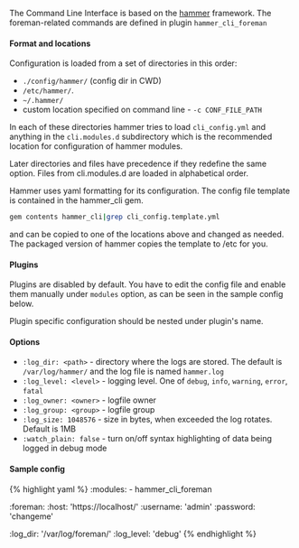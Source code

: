 The Command Line Interface is based on the [hammer](https://github.com/theforeman/hammer-cli) framework. The foreman-related commands are defined in plugin ```hammer_cli_foreman```

#### Format and locations

Configuration is loaded from a set of directories in this order:

 - ```./config/hammer/``` (config dir in CWD)
 - ```/etc/hammer/```.
 - ```~/.hammer/```
 - custom location specified on command line - ```-c CONF_FILE_PATH```

In each of these directories hammer tries to load `cli_config.yml` and anything in the `cli.modules.d` subdirectory which is the recommended location for configuration of hammer modules.

Later directories and files have precedence if they redefine the same option. Files from cli.modules.d are loaded in alphabetical order.

Hammer uses yaml formatting for its configuration. The config file template is contained in the hammer_cli gem.

 ```bash
gem contents hammer_cli|grep cli_config.template.yml
```
and can be copied to one of the locations above and changed as needed. The packaged version of hammer copies the template to /etc for you.


#### Plugins

Plugins are disabled by default. You have to edit the config file and enable them manually under ```modules``` option, as can be seen in the sample config below.

Plugin specific configuration should be nested under plugin's name.

#### Options

 - ```:log_dir: <path>``` - directory where the logs are stored. The default is ```/var/log/hammer/``` and the log file is named ```hammer.log```
 - ```:log_level: <level>``` - logging level. One of ```debug```, ```info```, ```warning```, ```error```, ```fatal```
 - ```:log_owner: <owner>``` - logfile owner
 - ```:log_group: <group>``` - logfile group
 - ```:log_size: 1048576``` - size in bytes, when exceeded the log rotates. Default is 1MB
 - ```:watch_plain: false``` - turn on/off syntax highlighting of data being logged in debug mode

#### Sample config

{% highlight yaml %}
:modules:
    - hammer_cli_foreman

:foreman:
    :host: 'https://localhost/'
    :username: 'admin'
    :password: 'changeme'

:log_dir: '/var/log/foreman/'
:log_level: 'debug'
{% endhighlight %}

